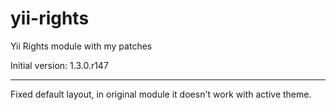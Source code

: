yii-rights
==========

Yii Rights module with my patches

Initial version: 1.3.0.r147

----------------

Fixed default layout, in original module it doesn't work with active theme.
